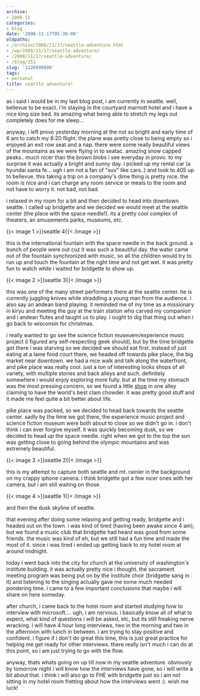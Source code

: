 ```yaml
---
archive:
- 2008-11
categories:
- blog
date: '2008-11-17T05:30:00'
oldpaths:
- /archive/2008/11/17/seattle-adventure.html
- /wp/2008/11/17/seattle-adventure/
- /2008/11/17/seattle-adventure/
- /blog/251
slug: '1226899800'
tags:
- personal
title: seattle adventure!
---
```


as i said i would be in my last blog post, i am currently in seattle.
well, bellevue to be exact. i'm staying in the courtyard marriott hotel
and i have a nice king size bed. its amazing what being able to stretch my
legs out completely does for me sleep...

anyway, i left provo yesterday morning at the not so bright and early time
of 6 am to catch my 8:20 flight. the plane was pretty close to being empty
so i enjoyed an exit row seat and a nap. there were some really beautiful
views of the mountains as we were flying in to seatac. amazing snow capped
peaks.. much nicer than the brown blobs i see everyday in provo. to my
surprise it was actually a bright and sunny day. i picked up my rental car
(a hyundai santa fe... ugh i am not a fan of "suv" like cars..) and took
to 405 up to bellevue. this taking a trip on a company's dime thing is
pretty nice. the room is nice and i can charge any room service or meals
to the room and not have to worry it. not bad, not bad.

i relaxed in my room for a bit and then decided to head into downtown
seattle. i called up bridgette and we decided we would meet at the seattle
center (the place with the space needle!). its a pretty cool complex of
theaters, an amusements parks, museums, etc.

{{< image 1 >}}seattle 4{{< /image >}}

this is the international fountain with the space needle in the back
ground. a bunch of people were out cuz it was such a beautiful day. the
water came out of the fountain synchronized with music, so all the
children would try to run up and touch the fountain at the right time and
not get wet. it was pretty fun to watch while i waited for bridgette to
show up.

{{< image 2 >}}seattle 3{{< /image >}}

this was one of the many street performers there at
the seattle center. he is currently juggling knives while straddling
a young man from the audience. i also say an andean band playing. it
reminded me of my time as a missionary in kiryu and meeting the guy at the
train station who carved my companion and i andean flutes and taught us to
play. i ought to dig that thing out when i go back to wisconsin for
christmas.

i really wanted to go see the science fiction museuem/experience music
project (i figured any self-respecting geek should), but by the time
bridgette got there i was starving so we decided we should eat first.
instead of just eating at a lame food court there, we headed off towards
pike place, the big market near downtown. we had a nice walk and talk
along the waterfront, and pike place was really cool. just a ton of
interesting looks shops of all variety, with multiple stories and back
alleys and such. definitely somewhere i would enjoy exploring more fully.
but at the time my stomach was the most pressing concern, so we found
a little [shop][3] in one alley claiming to have the world's best clam
chowder. it was pretty good stuff and it made me feel quite a bit better
about life.

pike place was packed, so we decided to head back towards the seattle
center. sadly by the time we got there, the experience music project and
science fiction museum were both about to close so we didn't go in.
i don't think i can ever forgive myself. it was quickly becoming dusk, so
we decided to head up the space needle. right when we got to the top the
sun was getting close to going behind the olympic mountains and was
extremely beautiful.

{{< image 3 >}}seattle 2{{< /image >}}

this is my attempt to capture both seattle and mt. rainier in the
background on my crappy iphone camera. i think bridgette got a few nicer
ones with her camera, but i am still waiting on those.

{{< image 4 >}}seattle 1{{< /image >}}

and then the dusk skyline of seattle.

that evening after doing some relaxing and getting ready, bridgette and
i headed out on the town. i was kind of tired (having been awake since
4 am), but we found a music club that bridgette had heard was good from
some friends. the music was kind of eh, but we still had a fun time and
made the most of it. since i was tired i ended up getting back to my hotel
room at around midnight.

today i went back into the city for church at the university of
washington's institute building. it was actually pretty nice i thought.
the sacrament meeting program was being put on by the institute choir
(bridgette sang in it) and listening to the singing actually gave me some
much needed pondering time. i came to a few important conclusions that
maybe i will share on here someday.

after church, i came back to the hotel room and started studying how to
interview with microsoft.... ugh, i am nervous. i basically know all of
what to expect, what kind of questions i will be asked, etc, but its still
freaking nerve wracking. i will have 4 hour long interviews, two in the
morning and two in the afternoon with lunch in between. i am trying to
stay positive and confident. i figure if i don't do great this time, this
is just great practice for helping me get ready for other interviews.
there really isn't much i can do at this point, so i am just trying to go
with the flow.

anyway, thats whats going on up till now in my seattle adventure.
obviously by tomorrow night i will know how the interviews have gone, so
i will write a bit about that. i think i will also go to FHE with
bridgette just so i am not sitting in my hotel room fretting about how the
interviews went :). wish me luck!

[3]: http://www.pikeplacechowder.com/


